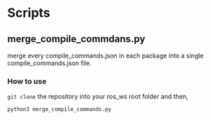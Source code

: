 # Scripts

## merge_compile_commdans.py

merge every compile_commands.json in each package into a single compile_commands.json file.

### How to use

`git clone` the repository into your ros_ws root folder and then,

```bash
python3 merge_compile_commands.py
```
